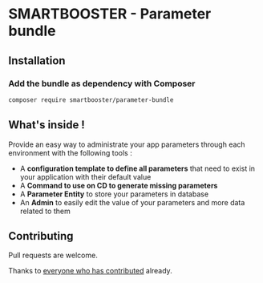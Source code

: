 # SMARTBOOSTER - Parameter bundle

## Installation

### Add the bundle as dependency with Composer

``` bash
composer require smartbooster/parameter-bundle
```

## What's inside !

Provide an easy way to administrate your app parameters through each environment with the following tools :   

- A **configuration template to define all parameters** that need to exist in your application with their default value
- A **Command to use on CD to generate missing parameters**  
- A **Parameter Entity** to store your parameters in database
- An **Admin** to easily edit the value of your parameters and more data related to them

## Contributing

Pull requests are welcome. 

Thanks to [everyone who has contributed](https://github.com/smartbooster/parameter-bundle/contributors) already.
